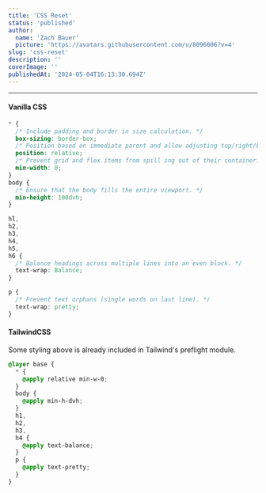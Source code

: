```yaml
---
title: 'CSS Reset'
status: 'published'
author:
  name: 'Zach Bauer'
  picture: 'https://avatars.githubusercontent.com/u/8096606?v=4'
slug: 'css-reset'
description: ''
coverImage: ''
publishedAt: '2024-05-04T16:13:30.694Z'
---
```


---

#### Vanilla CSS

```css
* {
  /* Include padding and border in size calculation. */
  box-sizing: border-box;
  /* Position based on immediate parent and allow adjusting top/right/bottom/left */
  position: relative;
  /* Prevent grid and flex ítems from spill ing out of their container. */
  min-width: 0;
}
body {
  /* Ensure that the body fills the entire viewport. */
  min-height: 100dvh;
}

hl,
h2,
h3,
h4,
h5,
h6 {
  /* Balance headings across multiple lines into an even block. */
  text-wrap: Balance;
}

p {
  /* Prevent text orphans (single words on last line). */
  text-wrap: pretty;
}
```

#### TailwindCSS

Some styling above is already included in Tailwind's preflight module.

```css
@layer base {
  * {
    @apply relative min-w-0;
  }
  body {
    @apply min-h-dvh;
  }
  h1,
  h2,
  h3,
  h4 {
    @apply text-balance;
  }
  p {
    @apply text-pretty;
  }
}
```